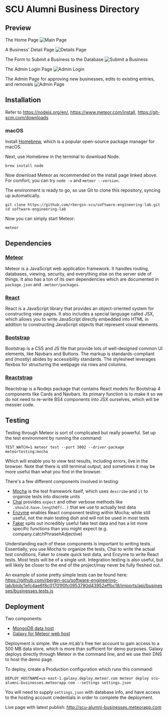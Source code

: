 # SCU Alumni Business Directory

## Preview

The Home Page
![Main Page](./pics/MainPage.png)

A Business' Detail Page
![Details Page](./pics/DetailsPage.png)

The Form to Submit a Business to the Database
![Submit a Business](./pics/SubmitBusiness.png)

The Admin Login Page
![Admin Login](./pics/adminlogin.png)

The Admin Page for approving new businesses, edits to existing entries, and removals
![Admin Page](./pics/AdminPage.png)


## Installation

Refer to https://nodejs.org/en/, https://www.meteor.com/install, https://git-scm.com/downloads

### macOS

Install [Homebrew](https://brew.sh/), which is a popular open-source package manager for macOS.

Next, use Homebrew in the terminal to download Node.

```
brew install node
```

Now download Meteor as recommended on the install page linked above. For comfort, you can try `node -v` and `meteor --version`.

The environment is ready to go, so use Git to clone this repository, syncing up automatically.

```
git clone https://github.com/rbergin-scu/software-engineering-lab.git
cd software-engineering-lab
```

Now you can simply start Meteor:

```
meteor
```


## Dependencies

### [Meteor](https://www.meteor.com/)

Meteor is a JavaScript web application framework. It handles routing, databases, viewing, security, and everything else on the server side of things. It also has a ton of its own dependencies which are documented in `package.json` and `.meteor/packages`.

### [React](https://reactjs.org/)

React is a JavaScript library that provides an object-oriented system for constructing view pages. It also includes a special language called JSX, which allows you to write JavaScript directly embedded into HTML in addition to constructing JavaScript objects that represent visual elements.

### [Bootstrap](https://getbootstrap.com/)

Bootstrap is a CSS and JS file that provide lots of well-designed common UI elements, like Navbars and Buttons. The markup is standards-compliant and (mostly) abides by accessibility standards. The stylesheet leverages flexbox for structuring the webpage via rows and columns.

### [Reactstrap](https://reactstrap.github.io/)

Reactstrap is a Nodejs package that contains React models for Bootstrap 4 components like Cards and Navbars. Its primary function is to make it so we do not need to re-write BS4 components into JSX ourselves, which will be messier code.


## Testing

Testing through Meteor is sort of complicated but really powerful. Set up the test environment by running the command:

```
TEST_WATCH=1 meteor test --port 3002 --driver-package meteortesting:mocha
```

Which will enable you to view test results, including errors, live in the browser. Note that there is still terminal output, and sometimes it may be more useful than what you find in the browser.

There's a few different components involved in testing:

- [Mocha](https://mochajs.org/) is the test framework itself, which uses `describe` and `it` to organize tests into discrete units
- [Chai](https://www.chaijs.com/guide/styles/#expect) provides `expect` and other verbose methods like `.should.have.lengthOf(..)` that we use to actually test data
- [Enzyme](https://airbnb.io/enzyme/docs/api/) enables React component testing within Mocha; while still useful, not the main testing dish and will not be used in most tests
- [Faker](https://www.npmjs.com/package/faker) spits out incredibly useful fake test data and has a lot more specific functions than you might expect (e.g. company.catchPhrasehAdjective)

Understanding each of these components is important to writing tests. Essentially, you use Mocha to organize the tests, Chai to write the actual test conditions, Faker to create quick test data, and Enzyme to write React tests. Most tests will be of a single unit. Integration testing is also useful, but will likely be closer to the end of the project/may never be fully fleshed out.

An example of some pretty simple tests can be found here: https://github.com/rbergin-scu/software-engineering-lab/blob/1efc4ae6f8c01701f0fc0953790d43952effbc18/imports/api/businesses/businesses.tests.js


## Deployment

Two components:

- [MongoDB data host](https://mlab.com)
- [Galaxy for Meteor web host](https://galaxy.meteor.com)

Deployment is simple. We use mLab's free tier account to gain access to a 500 MB data store, which is more than sufficient for demo purposes. Galaxy deploys directly through Meteor in the command line, and we use their DNS to host the demo page.

To deploy, create a Production configuration which runs this command:

```
DEPLOY_HOSTNAME=us-east-1.galaxy.deploy.meteor.com meteor deploy scu-alumni-businesses.meteorapp.com --settings settings.json
```

You will need to supply `settings.json` with database info, and have access to the hosting account credentials in order to complete the deployment.

Live page with latest publish: http://scu-alumni-businesses.meteorapp.com
